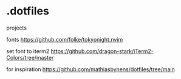 # .dotfiles


projects

fonts
https://github.com/folke/tokyonight.nvim

set font to iterm2
https://github.com/dragon-stark/iTerm2-Colors/tree/master

for inspiration
https://github.com/mathiasbynens/dotfiles/tree/main